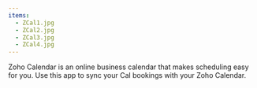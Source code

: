 ```yaml
---
items:
  - ZCal1.jpg
  - ZCal2.jpg
  - ZCal3.jpg
  - ZCal4.jpg
---
```


Zoho Calendar is an online business calendar that makes scheduling easy for you. Use this app to sync your Cal bookings with your Zoho Calendar.